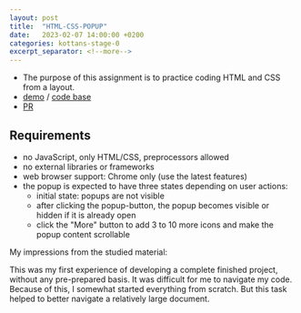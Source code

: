 ```yaml
---
layout: post
title:  "HTML-CSS-POPUP"
date:   2023-02-07 14:00:00 +0200
categories: kottans-stage-0
excerpt_separator: <!--more-->
---
```

- The purpose of this assignment is to practice coding HTML and CSS from a layout.
 - [demo](https://bulhakovolexii.github.io/hooli-style-popup/) / [code base](https://github.com/bulhakovolexii/hooli-style-popup/)
 - [PR](https://github.com/kottans/frontend-2019-p2p/pull/214/)
<!--more-->
## Requirements
- no JavaScript, only HTML/CSS, preprocessors allowed
- no external libraries or frameworks
- web browser support: Chrome only (use the latest features)
- the popup is expected to have three states depending on user actions:
  - initial state: popups are not visible
  - after clicking the popup-button, the popup becomes visible or hidden if it is already open
  - click the "More" button to add 3 to 10 more icons and make the popup content scrollable

My impressions from the studied material:

This was my first experience of developing a complete finished project, without any pre-prepared basis. It was difficult for me to navigate my code. Because of this, I somewhat started everything from scratch. But this task helped to better navigate a relatively large document.
